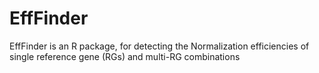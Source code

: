 # EffFinder
EffFinder is an R package, for detecting the Normalization efficiencies of single reference gene (RGs) and multi-RG combinations
